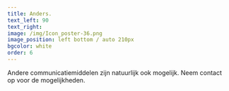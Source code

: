 ```yaml
---
title: Anders.
text_left: 90
text_right:
image: /img/Icon_poster-36.png
image_position: left bottom / auto 210px
bgcolor: white
order: 6
---
```


Andere communicatiemiddelen zijn natuurlijk ook mogelijk. Neem contact op voor de mogelijkheden.